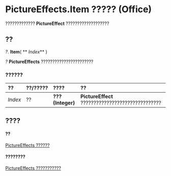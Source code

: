 
# PictureEffects.Item ????? (Office)

????????????? **PictureEffect** ???????????????????


## ??

 _?_. **Item**( ** _Index_** )

 _?_ **PictureEffects** ???????????????????????


### ??????



|**??**|**??/?????**|**????**|**??**|
|:-----|:-----|:-----|:-----|
| _Index_|??|**??? (Integer)**|**PictureEffect** ???????????????????????????????|

## ????


#### ??


[PictureEffects ??????](bc0e1cfd-7328-360d-872e-c71ae93162ed.md)
#### ????????


[PictureEffects ???????????](http://msdn.microsoft.com/library/fe7a9f46-f5fa-8ab9-5fb6-c88d283e4663%28Office.15%29.aspx)
